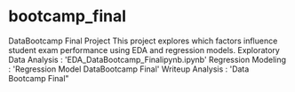 # bootcamp_final
DataBootcamp Final Project
This project explores which factors influence student exam performance using EDA and regression models.
Exploratory Data Analysis : 'EDA_DataBootcamp_Finalipynb.ipynb' 
Regression Modeling : 'Regression Model DataBootcamp Final' 
Writeup Analysis : 'Data Bootcamp Final"
